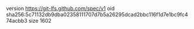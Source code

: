 version https://git-lfs.github.com/spec/v1
oid sha256:5c71132db9dba02358111707d7b5a26295dcad2bbc116f1d7e1bc9fc474acbb3
size 1602
